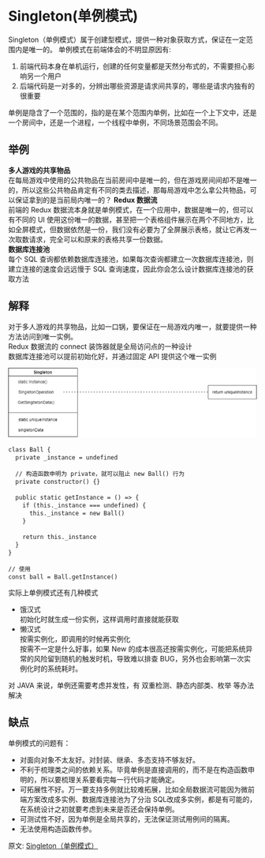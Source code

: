 # Singleton(单例模式)
Singleton（单例模式）属于创建型模式，提供一种对象获取方式，保证在一定范围内是唯一的。
单例模式在前端体会的不明显原因有:  
1. 前端代码本身在单机运行，创建的任何变量都是天然分布式的，不需要担心影响另一个用户
2. 后端代码是一对多的，分辨出哪些资源是请求间共享的，哪些是请求内独有的很重要

单例是隐含了一个范围的，指的是在某个范围内单例，比如在一个上下文中，还是一个房间中，还是一个进程，一个线程中单例，不同场景范围会不同。  
## 举例
**多人游戏的共享物品**  
在每局游戏中使用的公共物品在当前房间中是唯一的，但在游戏房间间却不是唯一的，所以这些公共物品肯定有不同的类去描述，那每局游戏中怎么拿公共物品，可以保证拿到的是当前局内唯一的？
**Redux 数据流**  
前端的 Redux 数据流本身就是单例模式，在一个应用中，数据是唯一的，但可以有不同的 UI 使用这份唯一的数据，甚至把一个表格组件展示在两个不同地方，比如全屏模式，但数据依然是一份，我们没有必要为了全屏展示表格，就让它再发一次取数请求，完全可以和原来的表格共享一份数据。  
**数据库连接池**  
每个 SQL 查询都依赖数据库连接池，如果每次查询都建立一次数据库连接池，则建立连接的速度会远远慢于 SQL 查询速度，因此你会怎么设计数据库连接池的获取方法
## 解释
对于多人游戏的共享物品，比如一口锅，要保证在一局游戏内唯一，就要提供一种方法访问到唯一实例。  
Redux 数据流的 connect 装饰器就是全局访问点的一种设计  
数据库连接池可以提前初始化好，并通过固定 API 提供这个唯一实例  

![image](./../../assets/images/design%20patterns/Singleton.png)  

``` 
class Ball {
  private _instance = undefined

  // 构造函数申明为 private，就可以阻止 new Ball() 行为
  private constructor() {}

  public static getInstance = () => {
    if (this._instance === undefined) {
      this._instance = new Ball()
    }

    return this._instance
  }
}

// 使用
const ball = Ball.getInstance()
```
实际上单例模式还有几种模式
- 饿汉式  
初始化时就生成一份实例，这样调用时直接就能获取
- 懒汉式  
按需实例化，即调用的时候再实例化  
按需不一定是什么好事，如果 New 的成本很高还按需实例化，可能把系统异常的风险留到随机的触发时机，导致难以排查 BUG，另外也会影响第一次实例化时的系统耗时。  

对 JAVA 来说，单例还需要考虑并发性，有 双重检测、静态内部类、枚举 等办法解决
## 缺点
单例模式的问题有：  
- 对面向对象不太友好。对封装、继承、多态支持不够友好。
- 不利于梳理类之间的依赖关系。毕竟单例是直接调用的，而不是在构造函数申明的，所以要梳理关系要看完每一行代码才能确定。
- 可拓展性不好。万一要支持多例就比较难拓展，比如全局数据流可能因为微前端方案改成多实例、数据库连接池为了分治 SQL改成多实例，都是有可能的，在系统设计之初就要考虑到未来是否还会保持单例。
- 可测试性不好，因为单例是全局共享的，无法保证测试用例间的隔离。
- 无法使用构造函数传参。

原文: 
[Singleton（单例模式）](https://github.com/ascoders/weekly/blob/master/%E8%AE%BE%E8%AE%A1%E6%A8%A1%E5%BC%8F/171.%E7%B2%BE%E8%AF%BB%E3%80%8A%E8%AE%BE%E8%AE%A1%E6%A8%A1%E5%BC%8F%20-%20Singleton%20%E5%8D%95%E4%BE%8B%E6%A8%A1%E5%BC%8F%E3%80%8B.md)
